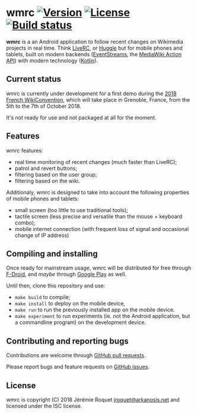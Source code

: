 # wmrc [![Version](https://img.shields.io/badge/version-v0.1.0--dev-orange.svg)](https://semver.org/spec/v2.0.0.html) [![License](https://img.shields.io/badge/license-ISC-blue.svg)](/LICENSE) [![Build status](https://travis-ci.org/Arkanosis/wmrc.svg?branch=master)](https://travis-ci.org/Arkanosis/wmrc)

**wmrc** is a an Android application to follow recent changes on Wikimedia projects in real time. Think [LiveRC](https://fr.wikipedia.org/wiki/Wikip%C3%A9dia:LiveRC/Documentation/fr), or [Huggle](https://en.wikipedia.org/wiki/Wikipedia:Huggle) but for mobile phones and tablets, built on modern backends ([EventStreams](https://wikitech.wikimedia.org/wiki/EventStreams), the [MediaWiki Action API](https://www.mediawiki.org/wiki/API:Main_page)) with modern technology ([Kotlin](https://kotlinlang.org/)).

## Current status

wmrc is currently under development for a first demo during the [2018 French WikiConvention](https://meta.wikimedia.org/wiki/WikiConvention_francophone/2018), which will take place in Grenoble, France, from the 5th to the 7th of October 2018.

It's not ready for use and not packaged at all for the moment.

## Features

wmrc features:
 * real time monitoring of recent changes (much faster than LiveRC);
 * patrol and revert buttons;
 * filtering based on the user group;
 * filtering based on the wiki.
 
Additionaly, wmrc is designed to take into account the following properties of mobile phones and tablets:
 * small screen (too little to use traditional tools);
 * tactile screen (less precise and versatile than the mouse + keyboard combo);
 * mobile internet connection (with frequent loss of signal and occasional change of IP address)

## Compiling and installing

Once ready for mainstream usage, wmrc will be distributed for free through [F-Droid](https://f-droid.org/), and *maybe* through [Google Play](https://play.google.com/store) as well.

Until then, clone this repository and use:
 * `make build` to compile;
 * `make install` to deploy on the mobile device,
 * `make run` to run the previously installed app on the mobile device.
 * `make experiment` to run experiments (ie. not the Android application, but a commandline program) on the development device.

## Contributing and reporting bugs

Contributions are welcome through [GitHub pull requests](https://github.com/Arkanosis/wmrc/pulls).

Please report bugs and feature requests on [GitHub issues](https://github.com/Arkanosis/wmrc/issues).

## License

wmrc is copyright (C) 2018 Jérémie Roquet <jroquet@arkanosis.net> and licensed under the ISC license.
